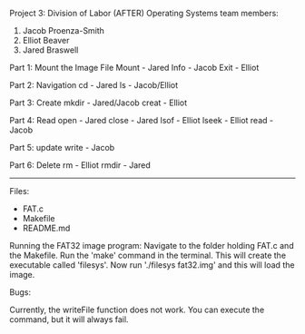 Project 3: Division of Labor (AFTER) Operating Systems team members:

1. Jacob Proenza-Smith
2. Elliot Beaver
3. Jared Braswell

Part 1: Mount the Image File
Mount - Jared
Info - Jacob
Exit - Elliot

Part 2: Navigation
cd - Jared
ls - Jacob/Elliot

Part 3: Create
mkdir - Jared/Jacob
creat - Elliot

Part 4: Read
open - Jared
close - Jared
lsof - Elliot
lseek - Elliot
read - Jacob

Part 5: update
write - Jacob

Part 6: Delete
rm - Elliot
rmdir - Jared

----------------------------------------------------------------------

Files:

- FAT.c
- Makefile
- README.md

Running the FAT32 image program: Navigate to the folder holding FAT.c and the Makefile. 
Run the 'make' command in the terminal. This will create the executable called 'filesys'. Now run './filesys fat32.img' and this will load the image.

Bugs:

Currently, the writeFile function does not work. You can execute the command, but it will always fail. 

